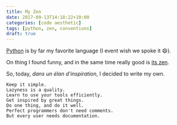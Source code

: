 ```yaml
---
title: My Zen
date: 2017-09-13T14:18:22+10:00
categories: [code aesthetic]
tags: [python, zen, conventions]
draft: true
---
```


[Python](https://python.org) is by far my favorite language (I event wish we spoke it :smile:).

On thing I found funny, and in the same time really good is [its
zen](https://python.org/dev/peps/pep-0020/).

So, today, *dans un élan d'inspiration*, I decided to write my own.

```
Keep it simple.
Lazyness is a quality.
Learn to use your tools efficiently.
Get inspired by great things.
Do one thing, and do it well.
Perfect programmers don't need comments.
But every user needs documentation.
```
